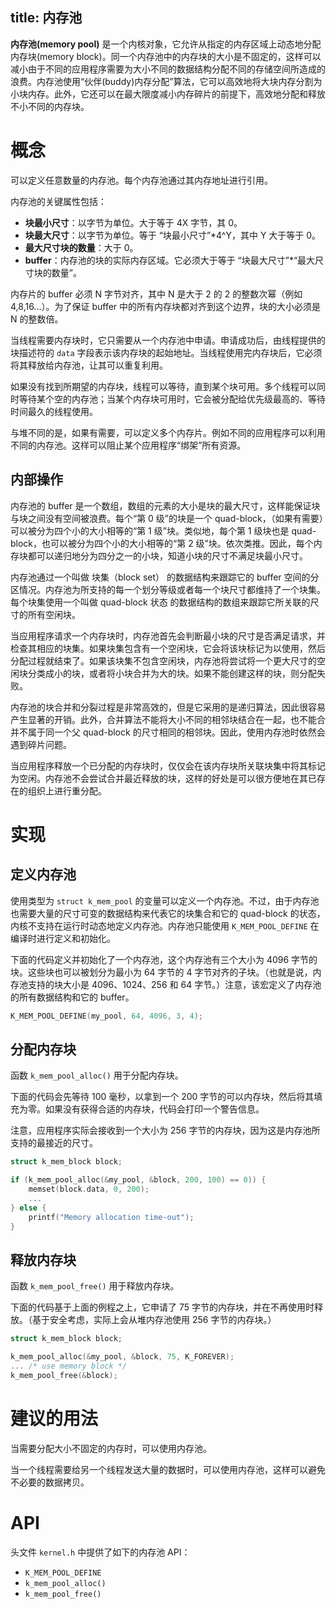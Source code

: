 title: 内存池
---

**内存池(memory pool)** 是一个内核对象，它允许从指定的内存区域上动态地分配内存块(memory block)。同一个内存池中的内存块的大小是不固定的，这样可以减小由于不同的应用程序需要为大小不同的数据结构分配不同的存储空间所造成的浪费。内存池使用“伙伴(buddy)内存分配”算法，它可以高效地将大块内存分割为小块内存。此外，它还可以在最大限度减小内存碎片的前提下，高效地分配和释放不小不同的内存块。

# 概念

可以定义任意数量的内存池。每个内存池通过其内存地址进行引用。

内存池的关键属性包括：
- **块最小尺寸**：以字节为单位。大于等于 4X 字节，其 0。
- **块最大尺寸**：以字节为单位。等于 “块最小尺寸”*4^Y，其中 Y 大于等于 0。
- **最大尺寸块的数量**：大于 0。
- **buffer**：内存池的块的实际内存区域。它必须大于等于 “块最大尺寸”*“最大尺寸块的数量”。

内存片的 buffer 必须 N 字节对齐，其中 N 是大于 2 的 2 的整数次幂（例如 4,8,16...）。为了保证 buffer 中的所有内存块都对齐到这个边界，块的大小必须是 N 的整数倍。

当线程需要内存块时，它只需要从一个内存池中申请。申请成功后，由线程提供的块描述符的 `data` 字段表示该内存块的起始地址。当线程使用完内存块后，它必须将其释放给内存池，让其可以重复利用。

如果没有找到所期望的内存块，线程可以等待，直到某个块可用。多个线程可以同时等待某个空的内存池；当某个内存块可用时，它会被分配给优先级最高的、等待时间最久的线程使用。

与堆不同的是，如果有需要，可以定义多个内存片。例如不同的应用程序可以利用不同的内存池。这样可以阻止某个应用程序“绑架”所有资源。

## 内部操作

内存池的 buffer 是一个数组，数组的元素的大小是块的最大尺寸，这样能保证块与块之间没有空间被浪费。每个“第 0 级”的块是一个 quad-block，（如果有需要）可以被分为四个小的大小相等的“第 1 级”块。类似地，每个第 1 级块也是 quad-block，也可以被分为四个小的大小相等的“第 2 级”块。依次类推。因此，每个内存块都可以递归地分为四分之一的小块，知道小块的尺寸不满足块最小尺寸。

内存池通过一个叫做 块集（block set） 的数据结构来跟踪它的 buffer 空间的分区情况。内存池为所支持的每一个划分等级或者每一个块尺寸都维持了一个块集。每个块集使用一个叫做 quad-block 状态 的数据结构的数组来跟踪它所关联的尺寸的所有空闲块。

当应用程序请求一个内存块时，内存池首先会判断最小块的尺寸是否满足请求，并检查其相应的块集。如果块集包含有一个空闲块，它会将该块标记为以使用，然后分配过程就结束了。如果该块集不包含空闲块，内存池将尝试将一个更大尺寸的空闲块分类成小的块，或者将小块合并为大的块。如果不能创建这样的块，则分配失败。

内存池的块合并和分裂过程是非常高效的，但是它采用的是递归算法，因此很容易产生显著的开销。此外，合并算法不能将大小不同的相邻块结合在一起，也不能合并不属于同一个父 quad-block 的尺寸相同的相邻块。因此，使用内存池时依然会遇到碎片问题。

当应用程序释放一个已分配的内存块时，仅仅会在该内存块所关联块集中将其标记为空闲。内存池不会尝试合并最近释放的块，这样的好处是可以很方便地在其已存在的组织上进行重分配。

# 实现
## 定义内存池

使用类型为 `struct k_mem_pool` 的变量可以定义一个内存池。不过，由于内存池也需要大量的尺寸可变的数据结构来代表它的块集合和它的 quad-block 的状态，内核不支持在运行时动态地定义内存池。内存池只能使用 `K_MEM_POOL_DEFINE` 在编译时进行定义和初始化。

下面的代码定义并初始化了一个内存池，这个内存池有三个大小为 4096 字节的块。这些块也可以被划分为最小为 64 字节的 4 字节对齐的子块。（也就是说，内存池支持的块大小是 4096、1024、256 和 64 字节。）注意，该宏定义了内存池的所有数据结构和它的 buffer。

```c
K_MEM_POOL_DEFINE(my_pool, 64, 4096, 3, 4);
```

## 分配内存块

函数 `k_mem_pool_alloc()` 用于分配内存块。

下面的代码会先等待 100 毫秒，以拿到一个 200 字节的可以内存块，然后将其填充为零。如果没有获得合适的内存块，代码会打印一个警告信息。

注意，应用程序实际会接收到一个大小为 256 字节的内存块，因为这是内存池所支持的最接近的尺寸。

```c
struct k_mem_block block;

if (k_mem_pool_alloc(&my_pool, &block, 200, 100) == 0)) {
    memset(block.data, 0, 200);
    ...
} else {
    printf("Memory allocation time-out");
}
```
## 释放内存块

函数 `k_mem_pool_free()` 用于释放内存块。

下面的代码基于上面的例程之上，它申请了 75 字节的内存块，并在不再使用时释放。（基于安全考虑，实际上会从堆内存池使用 256 字节的内存块。）

```c
struct k_mem_block block;

k_mem_pool_alloc(&my_pool, &block, 75, K_FOREVER);
... /* use memory block */
k_mem_pool_free(&block);
```

# 建议的用法

当需要分配大小不固定的内存时，可以使用内存池。

当一个线程需要给另一个线程发送大量的数据时，可以使用内存池，这样可以避免不必要的数据拷贝。

# API

头文件 `kernel.h` 中提供了如下的内存池 API：

- `K_MEM_POOL_DEFINE`
- `k_mem_pool_alloc()`
- `k_mem_pool_free()`





